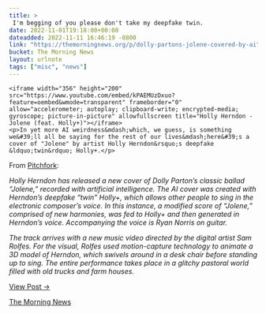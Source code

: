 ```yaml
---
title: > 
 I'm begging of you please don't take my deepfake twin.
date: 2022-11-01T19:18:00+00:00
dateadded: 2022-11-11 16:46:19 -0800
link: "https://themorningnews.org/p/dolly-partons-jolene-covered-by-ai"
bucket: The Morning News
layout: urlnote
tags: ["misc", "news"]
--- 
```




  
    
  

  
    <iframe width="356" height="200" src="https://www.youtube.com/embed/kPAEMUzDxuo?feature=oembed&wmode=transparent" frameborder="0" allow="accelerometer; autoplay; clipboard-write; encrypted-media; gyroscope; picture-in-picture" allowfullscreen title="Holly Herndon - Jolene (feat. Holly+)"></iframe>
    <p>In yet more AI weirdness&mdash;which, we guess, is something we&#39;ll all be saying for the rest of our lives&mdash;here&#39;s a cover of "Jolene" by artist Holly Herndon&rsquo;s deepfake &ldquo;twin&rdquo; Holly+.</p>

<p>From <a href="https://pitchfork.com/news/holly-herndon-covers-dolly-parton-jolene-using-ai-listen/">Pitchfork</a>:</p>

<p><em>Holly Herndon has released a new cover of Dolly Parton&rsquo;s classic ballad &ldquo;Jolene,&rdquo; recorded with artificial intelligence. The AI cover was created with Herndon&rsquo;s deepfake &ldquo;twin&rdquo; Holly+, which allows other people to sing in the electronic composer&rsquo;s voice. In this instance, a modified score of &ldquo;Jolene,&rdquo; comprised of new harmonies, was fed to Holly+ and then generated in Herndon&rsquo;s voice. Accompanying the voice is Ryan Norris on guitar. </em></p>

<p><em>The track arrives with a new music video directed by the digital artist Sam Rolfes. For the visual, Rolfes used motion-capture technology to animate a 3D model of Herndon, which swivels around in a desk chair before standing up to sing. The entire performance takes place in a glitchy pastoral world filled with old trucks and farm houses.</em></p>
  
  <p><a href="https://themorningnews.org/p/dolly-partons-jolene-covered-by-ai">View Post &rarr;</a></p>



 <!-- end excerpt --> 
<div class='bucket'><a class='internal-link' href='/buckets/the-morning-news'>The Morning News</a></div> 
